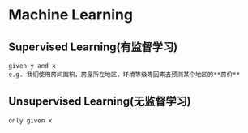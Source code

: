 # Machine Learning

## Supervised Learning(有监督学习)
    given y and x
    e.g. 我们使用房间面积，房屋所在地区，环境等级等因素去预测某个地区的**房价**

## Unsupervised Learning(无监督学习)
    only given x 